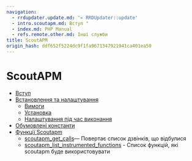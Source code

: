```yaml
---
navigation:
  - rrdupdater.update.md: '« RRDUpdater::update'
  - intro.scoutapm.md: Вступ "
  - index.md: PHP Manual
  - refs.remote.other.md: Інші служби
title: ScoutAPM
origin_hash: ddf652f5224dc9f1fa9671347921941ca401ea50
---
```

# ScoutAPM

-   [Вступ](intro.scoutapm.md)
-   [Встановлення та налаштування](scoutapm.setup.md)
    -   [Вимоги](scoutapm.requirements.md)
    -   [Установка](scoutapm.installation.md)
    -   [Налаштування під час виконання](scoutapm.configuration.md)
-   [Обумовлені константи](scoutapm.constants.md)
-   [Функції Scoutapm](ref.scoutapm.md)
    -   [scoutapm\_get\_calls](function.scoutapm-get-calls.md)— Повертає список дзвінків, що відбулися
    -   [scoutapm\_list\_instrumented\_functions](function.scoutapm-list-instrumented-functions.md) \- Список функцій, які scoutapm буде використовувати

